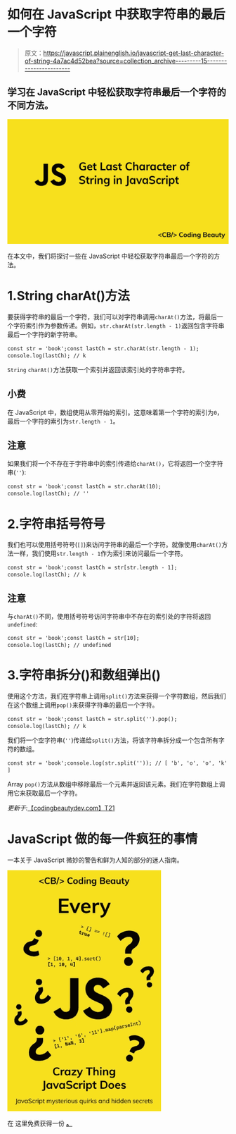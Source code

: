 # 如何在 JavaScript 中获取字符串的最后一个字符

> 原文：<https://javascript.plainenglish.io/javascript-get-last-character-of-string-4a7ac4d52bea?source=collection_archive---------15----------------------->

## 学习在 JavaScript 中轻松获取字符串最后一个字符的不同方法。

![](img/61346db230f9f112c1760283cfe0c4cd.png)

在本文中，我们将探讨一些在 JavaScript 中轻松获取字符串最后一个字符的方法。

# 1.String charAt()方法

要获得字符串的最后一个字符，我们可以对字符串调用`charAt()`方法，将最后一个字符索引作为参数传递。例如，`str.charAt(str.length - 1)`返回包含字符串最后一个字符的新字符串。

```
const str = 'book';const lastCh = str.charAt(str.length - 1);
console.log(lastCh); // k
```

`String` `charAt()`方法获取一个索引并返回该索引处的字符串字符。

## 小费

在 JavaScript 中，数组使用从零开始的索引。这意味着第一个字符的索引为`0`，最后一个字符的索引为`str.length - 1`。

## 注意

如果我们将一个不存在于字符串中的索引传递给`charAt()`，它将返回一个空字符串(`''`):

```
const str = 'book';const lastCh = str.charAt(10);
console.log(lastCh); // ''
```

# 2.字符串括号符号

我们也可以使用括号符号(`[]`)来访问字符串的最后一个字符。就像使用`charAt()`方法一样，我们使用`str.length - 1`作为索引来访问最后一个字符。

```
const str = 'book';const lastCh = str[str.length - 1];
console.log(lastCh); // k
```

## 注意

与`charAt()`不同，使用括号符号访问字符串中不存在的索引处的字符将返回`undefined`:

```
const str = 'book';const lastCh = str[10];
console.log(lastCh); // undefined
```

# 3.字符串拆分()和数组弹出()

使用这个方法，我们在字符串上调用`split()`方法来获得一个字符数组，然后我们在这个数组上调用`pop()`来获得字符串的最后一个字符。

```
const str = 'book';const lastCh = str.split('').pop();
console.log(lastCh); // k
```

我们将一个空字符串(`''`)传递给`split()`方法，将该字符串拆分成一个包含所有字符的数组。

```
const str = 'book';console.log(str.split('')); // [ 'b', 'o', 'o', 'k' ]
```

Array `pop()`方法从数组中移除最后一个元素并返回该元素。我们在字符数组上调用它来获取最后一个字符。

*更新于:*[【codingbeautydev.com】T21](https://cbdev.link/bc4a12)

# JavaScript 做的每一件疯狂的事情

一本关于 JavaScript 微妙的警告和鲜为人知的部分的迷人指南。

![](img/c540b3073d35ba821d506504618c25a3.png)

在 这里免费获得一份 [**。**](https://codingbeautydev.com/crazy-js-book/)